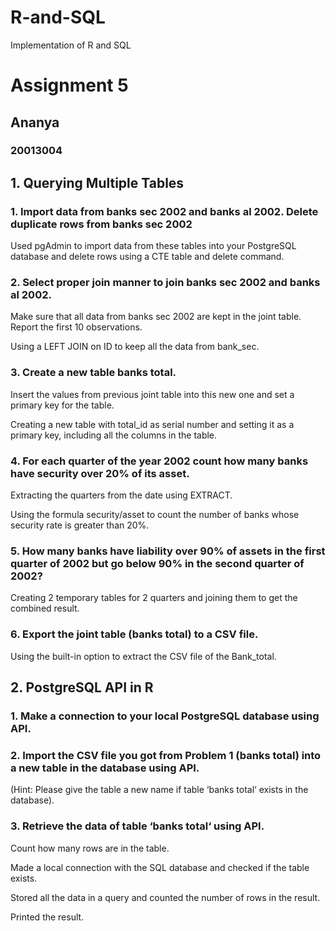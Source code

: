 # R-and-SQL
Implementation of R and SQL
<body>
    <h1>Assignment 5</h1>
    <h2>Ananya</h2>
    <h3>20013004</h3>
<body></body>

<h2>1. Querying Multiple Tables </h2>

<h3>1. Import data from banks sec 2002 and banks al 2002. Delete duplicate rows from banks sec 2002</h3>
    <p>Used pgAdmin to import data from these tables into your PostgreSQL database and delete rows using a CTE table and delete command.</p>

 <h3>2. Select proper join manner to join banks sec 2002 and banks al 2002.</h3>
    <p>Make sure that all data from banks sec 2002 are kept in the joint table. Report the first 10 observations.</p>
    <p>Using a LEFT JOIN on ID to keep all the data from bank_sec.</p>

<h3>3. Create a new table banks total.</h3>
    <p>Insert the values from previous joint table into this new one and set a primary key for the table.</p>
    <p>Creating a new table with total_id as serial number and setting it as a primary key, including all the columns in the table.</p>

<h3>4. For each quarter of the year 2002 count how many banks have security over 20% of its asset.</h3>
    <p>Extracting the quarters from the date using EXTRACT.</p>
    <p>Using the formula security/asset to count the number of banks whose security rate is greater than 20%.</p>

<h3>5. How many banks have liability over 90% of assets in the first quarter of 2002 but go below 90% in the second quarter of 2002?</h3>
    <p>Creating 2 temporary tables for 2 quarters and joining them to get the combined result.</p>

 <h3>6. Export the joint table (banks total) to a CSV file.</h3>
    <p>Using the built-in option to extract the CSV file of the Bank_total.</p>

 <h2>2. PostgreSQL API in R </h2>

 <h3>1. Make a connection to your local PostgreSQL database using API.</h3>
    
 <h3>2. Import the CSV file you got from Problem 1 (banks total) into a new table in the database using API.</h3>
    <p>(Hint: Please give the table a new name if table ‘banks total‘ exists in the database).</p>

 <h3>3. Retrieve the data of table ‘banks total‘ using API.</h3>
    <p>Count how many rows are in the table.</p>
    <p>Made a local connection with the SQL database and checked if the table exists.</p>
    <p>Stored all the data in a query and counted the number of rows in the result.</p>
    <p>Printed the result.</p>
</body>
